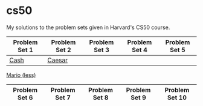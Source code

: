# cs50
My solutions to the problem sets given in Harvard's CS50 course.

Problem Set 1 | Problem Set 2 | Problem Set 3 | Problem Set 4 | Problem Set 5
------------- | ------------- | ------------- | ------------- | -------------
[Cash](https://github.com/jonasbostoen/cs50/blob/master/cash.c) | [Caesar](https://github.com/jonasbostoen/cs50/blob/master/caesar.c)
[Mario (less)](https://github.com/jonasbostoen/cs50/blob/master/mario.c)

Problem Set 6 | Problem Set 7 | Problem Set 8 | Problem Set 9 | Problem Set 10
------------- | ------------- | ------------- | ------------- | --------------
